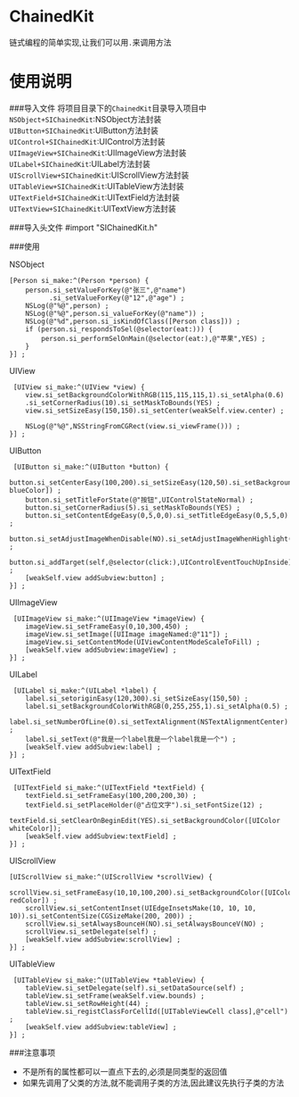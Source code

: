# ChainedKit
链式编程的简单实现,让我们可以用`.`来调用方法

使用说明
=======
###导入文件
将项目目录下的`ChainedKit`目录导入项目中  
`NSObject+SIChainedKit`:NSObject方法封装  
`UIButton+SIChainedKit`:UIButton方法封装  
`UIControl+SIChainedKit`:UIControl方法封装  
`UIImageView+SIChainedKit`:UIImageView方法封装  
`UILabel+SIChainedKit`:UILabel方法封装  
`UIScrollView+SIChainedKit`:UIScrollView方法封装  
`UITableView+SIChainedKit`:UITableView方法封装  
`UITextField+SIChainedKit`:UITextField方法封装  
`UITextView+SIChainedKit`:UITextView方法封装  

###导入头文件
	#import "SIChainedKit.h"
	
###使用

NSObject

    [Person si_make:^(Person *person) {
        person.si_setValueForKey(@"张三",@"name")
              .si_setValueForKey(@"12",@"age") ;
        NSLog(@"%@",person) ;
        NSLog(@"%@",person.si_valueForKey(@"name")) ;
        NSLog(@"%d",person.si_isKindOfClass([Person class])) ;
        if (person.si_respondsToSel(@selector(eat:))) {
            person.si_performSelOnMain(@selector(eat:),@"苹果",YES) ;
        }
    }] ;
    
UIView
	
	 [UIView si_make:^(UIView *view) {
        view.si_setBackgroundColorWithRGB(115,115,115,1).si_setAlpha(0.6)
        .si_setCornerRadius(10).si_setMaskToBounds(YES) ;
        view.si_setSizeEasy(150,150).si_setCenter(weakSelf.view.center) ;
        
        NSLog(@"%@",NSStringFromCGRect(view.si_viewFrame())) ;
    }] ;
    
UIButton

	 [UIButton si_make:^(UIButton *button) {
        button.si_setCenterEasy(100,200).si_setSizeEasy(120,50).si_setBackgroundColor([UIColor blueColor]) ;
        button.si_setTitleForState(@"按钮",UIControlStateNormal) ;
        button.si_setCornerRadius(5).si_setMaskToBounds(YES) ;
        button.si_setContentEdgeEasy(0,5,0,0).si_setTitleEdgeEasy(0,5,5,0) ;
        button.si_setAdjustImageWhenDisable(NO).si_setAdjustImageWhenHighlight(NO) ;
        button.si_addTarget(self,@selector(click:),UIControlEventTouchUpInside) ;
        [weakSelf.view addSubview:button] ;
    }] ;
    
UIImageView
	
	 [UIImageView si_make:^(UIImageView *imageView) {
        imageView.si_setFrameEasy(0,10,300,450) ;
        imageView.si_setImage([UIImage imageNamed:@"11"]) ;
        imageView.si_setContentMode(UIViewContentModeScaleToFill) ;
        [weakSelf.view addSubview:imageView] ;
    }] ;
    
 UILabel
 
 
 	 [UILabel si_make:^(UILabel *label) {
        label.si_setoriginEasy(120,300).si_setSizeEasy(150,50) ;
        label.si_setBackgroundColorWithRGB(0,255,255,1).si_setAlpha(0.5) ;
        label.si_setNumberOfLine(0).si_setTextAlignment(NSTextAlignmentCenter) ;
        label.si_setText(@"我是一个label我是一个label我是一个") ;
        [weakSelf.view addSubview:label] ;
    }] ;
    
UITextField

	 [UITextField si_make:^(UITextField *textField) {
        textField.si_setFrameEasy(100,200,200,30) ;
        textField.si_setPlaceHolder(@"占位文字").si_setFontSize(12) ;
        textField.si_setClearOnBeginEdit(YES).si_setBackgroundColor([UIColor whiteColor]);
        [weakSelf.view addSubview:textField] ;
    }] ;
    
UIScrollView

	[UIScrollView si_make:^(UIScrollView *scrollView) {
        scrollView.si_setFrameEasy(10,10,100,200).si_setBackgroundColor([UIColor redColor]) ;
        scrollView.si_setContentInset(UIEdgeInsetsMake(10, 10, 10, 10)).si_setContentSize(CGSizeMake(200, 200)) ;
        scrollView.si_setAlwaysBounceH(NO).si_setAlwaysBounceV(NO) ;
        scrollView.si_setDelegate(self) ;
        [weakSelf.view addSubview:scrollView] ;
    }] ;
    
UITableView
	
	 [UITableView si_make:^(UITableView *tableView) {
        tableView.si_setDelegate(self).si_setDataSource(self) ;
        tableView.si_setFrame(weakSelf.view.bounds) ;
        tableView.si_setRowHeight(44) ;
        tableView.si_registClassForCellId([UITableViewCell class],@"cell") ;
        [weakSelf.view addSubview:tableView] ;
    }] ;
    
    
 
###注意事项
 
 * 不是所有的属性都可以一直点下去的,必须是同类型的返回值
 * 如果先调用了父类的方法,就不能调用子类的方法,因此建议先执行子类的方法
	


